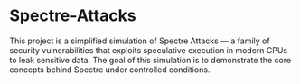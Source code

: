 # Spectre-Attacks
This project is a simplified simulation of Spectre Attacks — a family of security vulnerabilities that exploits speculative execution in modern CPUs to leak sensitive data. The goal of this simulation is to demonstrate the core concepts behind Spectre under controlled conditions.
